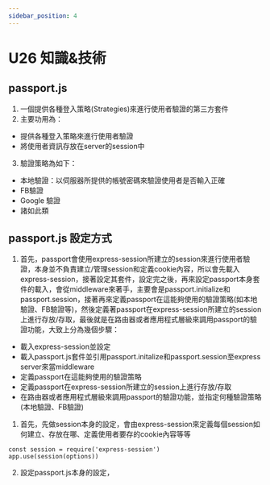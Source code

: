 ```yaml
---
sidebar_position: 4
---
```


# U26 知識&技術

## passport.js
1. 一個提供各種登入策略(Strategies)來進行使用者驗證的第三方套件
2. 主要功用為：
  - 提供各種登入策略來進行使用者驗證
  - 將使用者資訊存放在server的session中

3. 驗證策略為如下：
  - 本地驗證：以伺服器所提供的帳號密碼來驗證使用者是否輸入正確
  - FB驗證
  - Google 驗證
  - 諸如此類

## passport.js 設定方式
1. 首先，passport會使用express-session所建立的session來進行使用者驗證，本身並不負責建立/管理session和定義cookie內容，所以會先載入express-session，接著設定其套件，設定完之後，再來設定passport本身套件的載入，會從middleware來著手，主要會是passport.initialize和passport.session，接著再來定義passport在這能夠使用的驗證策略(如本地驗證、FB驗證等)，然後定義著passport在express-session所建立的session上進行存放/存取，最後就是在路由器或者應用程式層級來調用passport的驗證功能，大致上分為幾個步驟：
  - 載入express-session並設定
  - 載入passport.js套件並引用passport.initalize和passport.session至express server來當middleware
  - 定義passport在這能夠使用的驗證策略
  - 定義passport在express-session所建立的session上進行存放/存取
  - 在路由器或者應用程式層級來調用passport的驗證功能，並指定何種驗證策略(本地驗證、FB驗證)


1.  首先，先做session本身的設定，會由express-session來定義每個session如何建立、存放在哪、定義使用者要存的cookie內容等等
```
const session = require('express-session')
app.use(session(options))
```

2. 設定passport.js本身的設定，